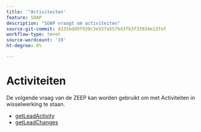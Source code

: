 ```yaml
---
title: '"Activiteiten'
feature: SOAP
description: "SOAP vraagt om activiteiten"
source-git-commit: d335bdd9f939c3e557a557b43fb3f33934e13fef
workflow-type: tm+mt
source-wordcount: '19'
ht-degree: 0%

---
```



# Activiteiten

De volgende vraag van de ZEEP kan worden gebruikt om met Activiteiten in wisselwerking te staan.

- [getLeadActivity](getleadactivity.md)
- [getLeadChanges](getleadchanges.md)
